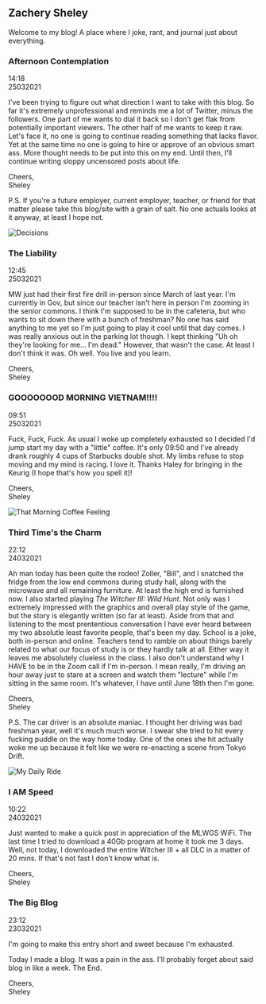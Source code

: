 ## Zachery Sheley

Welcome to my blog! A place where I joke, rant, and journal just about everything.

### Afternoon Contemplation

14:18  
25032021

I've been trying to figure out what direction I want to take with this blog. So far it's extremely unprofessional and reminds me a lot of Twitter, minus the followers. One part of me wants to dial it back so I don't get flak from potentially important viewers. The other half of me wants to keep it raw. Let's face it, no one is going to continue reading something that lacks flavor. Yet at the same time no one is going to hire or approve of an obvious smart ass. More thought needs to be put into this on my end. Until then, I'll continue writing sloppy uncensored posts about life.

Cheers,  
Sheley

P.S. If you're a future employer, current employer, teacher, or friend for that matter please take this blog/site with a grain of salt. No one actuals looks at it anyway, at least I hope not.

![Decisions](https://media.giphy.com/media/dVd8zPWXLz97fV41zf/giphy.gif)

### The Liability

12:45  
25032021

MW just had their first fire drill in-person since March of last year. I'm currently in Gov, but since our teacher isn't here in person I'm zooming in the senior commons. I think I'm supposed to be in the cafeteria, but who wants to sit down there with a bunch of freshman? No one has said anything to me yet so I'm just going to play it cool until that day comes. I was really anxious out in the parking lot though. I kept thinking "Uh oh they're looking for me... I'm dead." However, that wasn't the case. At least I don't think it was. Oh well. You live and you learn.

Cheers,  
Sheley

### GOOOOOOOD MORNING VIETNAM!!!!

09:51  
25032021

Fuck, Fuck, Fuck. As usual I woke up completely exhausted so I decided I'd jump start my day with a "little" coffee. It's only 09:50 and I've already drank roughly 4 cups of Starbucks double shot. My limbs refuse to stop moving and my mind is racing. I love it. Thanks Haley for bringing in the Keurig (I hope that's how you spell it)!

Cheers,  
Sheley

![That Morning Coffee Feeling](https://media.giphy.com/media/lpjnUZXCDyFLq/giphy.gif)

### Third Time's the Charm

22:12  
24032021

Ah man today has been quite the rodeo! Zoller, "Bill", and I snatched the fridge from the low end commons during study hall, along with the microwave and all remaining furniture.
At least the high end is furnished now. I also started playing *The Witcher III: Wild Hunt*. Not only was I extremely impressed with the graphics and overall play style of the game, but the story is elegantly written (so far at least). Aside from that and listening to the most prententious conversation I have ever heard between my two absolutle least favorite people, that's been my day. School is a joke, both in-person and online. Teachers tend to ramble on about things barely related to what our focus of study is or they hardly talk at all. Either way it leaves me absolutely clueless in the class. I also don't understand why I HAVE to be in the Zoom call if I'm in-person. I mean really, I'm driving an hour away just to stare at a screen and watch them "lecture" while I'm sitting in the same room. It's whatever, I have until June 18th then I'm gone.

Cheers,  
Sheley

P.S. The car driver is an absolute maniac. I thought her driving was bad freshman year, well it's much much worse. I swear she tried to hit every fucking puddle on the way home today. One of the ones she hit actually woke me up because it felt like we were re-enacting a scene from Tokyo Drift.

![My Daily Ride](https://media.giphy.com/media/JUgVtMOrWtprW/giphy.gif)

### I AM Speed

10:22  
24032021

Just wanted to make a quick post in appreciation of the MLWGS WiFi. The last time I tried to download 
a 40Gb program at home it took me 3 days. Well, not today, I downloaded the entire Witcher III + all DLC in a matter of 20 mins. If that's not fast I don't know what is.

Cheers,  
Sheley

### The Big Blog

23:12  
23032021

I'm going to make this entry short and sweet because I'm exhausted.

Today I made a blog. It was a pain in the ass. I'll probably forget about said blog in like a week.
The End.

Cheers,  
Sheley
